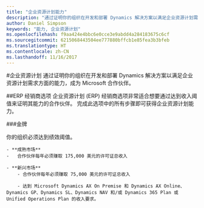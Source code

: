 ```yaml
---
title: "企业资源计划能力"
description: "通过证明你的组织在开发和部署 Dynamics 解决方案以满足企业资源计划需求方面的能力，成为 Microsoft 合作伙伴。"
author: Daniel Simpson
keywords: "能力, 企业资源计划"
ms.openlocfilehash: f9aa424e4bbc6e0cce3e9abdd4a284183675c6cf
ms.sourcegitcommit: 6215068443504ee777880bffcb1e85fea3b3bfeb
ms.translationtype: HT
ms.contentlocale: zh-CN
ms.lasthandoff: 11/16/2017
---
```

#<a name="enterprise-resource-planning"></a>企业资源计划 
通过证明你的组织在开发和部署 Dynamics 解决方案以满足企业资源计划需求方面的能力，成为 Microsoft 合作伙伴。

##<a name="erp-reseller-option"></a>ERP 经销商选项
企业资源计划 (ERP) 经销商选项非常适合想要通过达到收入阈值来证明其能力的合作伙伴。 完成此选项中的所有步骤即可获得企业资源计划能力。

###<a name="gold"></a>金牌

你的组织必须达到绩效阈值。

    - **成熟市场**
    -   合作伙伴每年必须赚取 175,000 美元的许可证总收入
  
    - **新兴市场**
        - 合作伙伴每年必须赚取 75,000 美元的许可证总收入 

        - 达到 Microsoft Dynamics AX On Premise 和 Dynamics AX Online、Dynamics GP、Dynamics SL、Dynamics NAV 和/或 Dynamics 365 Plan 或 Unified Operations Plan 的收入要求。  




